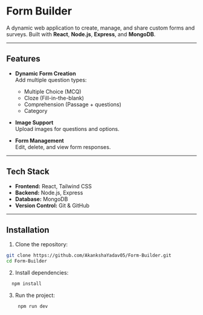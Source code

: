 # Form Builder

A dynamic web application to create, manage, and share custom forms and surveys. Built with **React**, **Node.js**, **Express**, and **MongoDB**.

---

## Features

- **Dynamic Form Creation**  
  Add multiple question types:  
  - Multiple Choice (MCQ)  
  - Cloze (Fill-in-the-blank)  
  - Comprehension (Passage + questions)
  - Category 

- **Image Support**  
  Upload images for questions and options.

- **Form Management**  
  Edit, delete, and view form responses.


---

## Tech Stack

- **Frontend:** React, Tailwind CSS  
- **Backend:** Node.js, Express  
- **Database:** MongoDB  
- **Version Control:** Git & GitHub

---

## Installation

1. Clone the repository:

```bash
git clone https://github.com/AkankshaYadav05/Form-Builder.git
cd Form-Builder
```

2. Install dependencies:
 ```bash
   npm install
```
3. Run the project:
   ```bash
    npm run dev
```


